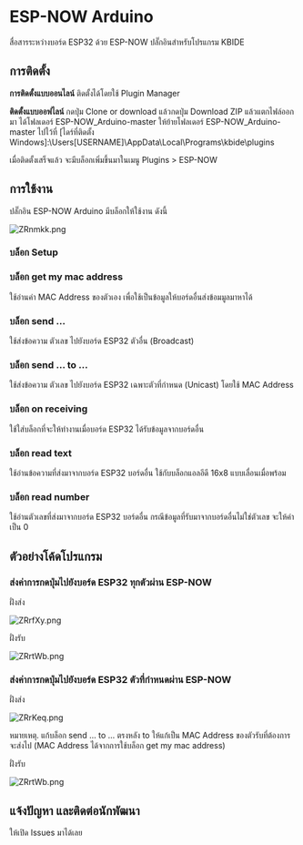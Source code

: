 # ESP-NOW Arduino

สื่อสารระหว่างบอร์ด ESP32 ด้วย ESP-NOW ปลั๊กอินสำหรับโปรแกรม KBIDE

## การติดตั้ง

**การติดตั้งแบบออนไลน์** ติดตั้งได้โดยใช้ Plugin Manager

**ติดตั้งแบบออฟไลน์** กดปุ่ม Clone or download แล้วกดปุ่ม Download ZIP แล้วแตกไฟล์ออกมา ได้โฟลเดอร์ ESP-NOW_Arduino-master ให้ย้ายโฟลเดอร์ ESP-NOW_Arduino-master ไปไว้ที่ [ไดร์ที่ติดตั้ง Windows]:\Users\[USERNAME]\AppData\Local\Programs\kbide\plugins

เมื่อติดตั้งเสร็จแล้ว จะมีบล็อกเพิ่มขึ้นมาในเมนู Plugins > ESP-NOW

## การใช้งาน

ปลั๊กอิน ESP-NOW Arduino มีบล็อกให้ใช้งาน ดังนี้

![ZRnmkk.png](https://sv1.picz.in.th/images/2019/08/23/ZRnmkk.png)

### บล็อก Setup



### บล็อก get my mac address

ใช้อ่านค่า MAC Address ของตัวเอง เพื่อใช้เป็นข้อมูลให้บอร์ดอื่นส่งข้อมมูลมาหาได้

### บล็อก send ...

ใช้ส่งข้อความ ตัวเลข ไปยังบอร์ด ESP32 ตัวอื่น (Broadcast)

### บล็อก send ... to ...

ใช้ส่งข้อความ ตัวเลข ไปยังบอร์ด ESP32 เฉพาะตัวที่กำหนด (Unicast) โดยใช้ MAC Address

### บล็อก on receiving

ใช้ใส่บล็อกที่จะให้ทำงานเมื่อบอร์ด ESP32 ได้รับข้อมูลจากบอร์ดอื่น

### บล็อก read text

ใช้อ่านข้อความที่ส่งมาจากบอร์ด ESP32 บอร์ดอื่น ใช้กับบล็อกแอลอีดี 16x8 แบบเลื่อนเมื่อพร้อม

### บล็อก read number

ใช้อ่านตัวเลขที่ส่งมาจากบอร์ด ESP32 บอร์ดอื่น กรณีข้อมูลที่รับมาจากบอร์ดอื่นไม่ใช่ตัวเลข จะให้ค่าเป็น 0

## ตัวอย่างโค้ดโปรแกรม

### ส่งค่าการกดปุ่มไปยังบอร์ด ESP32 ทุกตัวผ่าน ESP-NOW

ฝั่งส่ง

![ZRrfXy.png](https://sv1.picz.in.th/images/2019/08/23/ZRrfXy.png)

ฝั่งรับ

![ZRrtWb.png](https://sv1.picz.in.th/images/2019/08/23/ZRrtWb.png)

### ส่งค่าการกดปุ่มไปยังบอร์ด ESP32 ตัวที่กำหนดผ่าน ESP-NOW

ฝั่งส่ง

![ZRrKeq.png](https://sv1.picz.in.th/images/2019/08/23/ZRrKeq.png)

หมายเหตุ. แก้บล็อก send ... to ... ตรงหลัง to ให้แก้เป็น MAC Address ของตัวรับที่ต้องการจะส่งไป (MAC Address ได้จากการใช้บล็อก get my mac address)


ฝั่งรับ

![ZRrtWb.png](https://sv1.picz.in.th/images/2019/08/23/ZRrtWb.png)

## แจ้งปัญหา และติดต่อนักพัฒนา

ให้เปิด Issues มาได้เลย

